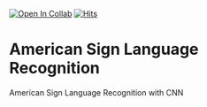 [![Open In Collab](https://colab.research.google.com/assets/colab-badge.svg)](https://colab.research.google.com/drive/1CrDIKQcRBfQqEK4EY1WUGL0QoHDDKLNK?usp=sharing) 
[![Hits](https://hits.seeyoufarm.com/api/count/incr/badge.svg?url=https%3A%2F%2Fgithub.com%2Fatalaydenknalbant%2FSign_Language_Recognition&count_bg=%2379C83D&title_bg=%23555555&icon=&icon_color=%23E7E7E7&title=hits&edge_flat=false)](https://hits.seeyoufarm.com)
# American Sign Language Recognition
American Sign Language Recognition with CNN 
